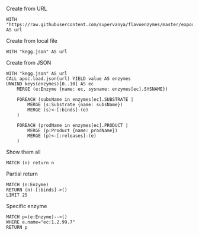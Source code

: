 
Create from URL
```
WITH "https://raw.githubusercontent.com/supervanya/flavoenzymes/master/export/kegg.json" AS url
```

Create from local file
```
WITH "kegg.json" AS url
```


Create from JSON
```
WITH "kegg.json" AS url
CALL apoc.load.json(url) YIELD value AS enzymes
UNWIND keys(enzymes)[0..10] AS ec
	MERGE (e:Enzyme {name: ec, sysname: enzymes[ec].SYSNAME})
    
    FOREACH (subsName in enzymes[ec].SUBSTRATE | 
    	MERGE (s:Substrate {name: subsName})
        MERGE (s)<-[:binds]-(e)
    )
    
    FOREACH (prodName in enzymes[ec].PRODUCT |
    	MERGE (p:Product {name: prodName})
        MERGE (p)<-[:releases]-(e)
    )
```

Show them all    
```
MATCH (n) return n
```

Partial return
```
MATCH (n:Enzyme) 
RETURN (n)-[:binds]->()
LIMIT 25
```

Specific enzyme
```
MATCH p=(e:Enzyme)-->()
WHERE e.name="ec:1.2.99.7" 
RETURN p
```
